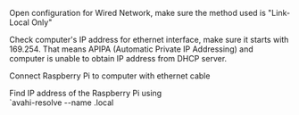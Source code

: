 Open configuration for Wired Network, make sure the method used is "Link-Local Only"

Check computer's IP address for ethernet interface, make sure it starts with 169.254. That means APIPA (Automatic Private IP Addressing) and computer is unable to obtain IP address from DHCP server.

Connect Raspberry Pi to computer with ethernet cable

Find IP address of the Raspberry Pi using  
`avahi-resolve --name <hostname>.local
